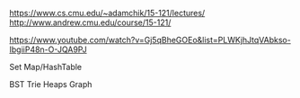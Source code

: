 https://www.cs.cmu.edu/~adamchik/15-121/lectures/
http://www.andrew.cmu.edu/course/15-121/

https://www.youtube.com/watch?v=Gj5qBheGOEo&list=PLWKjhJtqVAbkso-IbgiiP48n-O-JQA9PJ

Set
Map/HashTable

BST
Trie
Heaps
Graph
